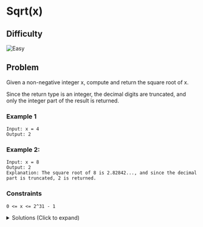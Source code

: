 # Sqrt(x)

## Difficulty

![Easy](https://img.shields.io/badge/easy-5cb85c?style=for-the-badge&logoColor=white)

## Problem

Given a non-negative integer x, compute and return the square root of x.

Since the return type is an integer, the decimal digits are truncated, and only the integer part of the result is returned.

### Example 1

```
Input: x = 4
Output: 2
```

### Example 2:

```
Input: x = 8
Output: 2
Explanation: The square root of 8 is 2.82842..., and since the decimal part is truncated, 2 is returned.
```

### Constraints

`0 <= x <= 2^31 - 1`

<details>
  <summary>Solutions (Click to expand)</summary>

### Explanation

#### Binary Search

If we know that the square root of a number is any number between `1...2...3...x` that when squared equals `x`, then we can use binary search to find this number. If the number is a decimal, then when using binary search we'll always land on the next integer rounded up.

```
x = 8


1 2 3 4 5 6 7 8 // 4 * 4 = 16
^     ^       ^

1 2 3 4 5 6 7 8 // 2 * 2 = 4
^ ^   ^

1 2 3 4 5 6 7 8 // 3 * 3 = 9
    ^ ^

1 2 3 4 5 6 7 8 // 3 is  2.8284 rounded up
    ^
```

Time: `O(log N)`

Space: `O(1)`

- [JavaScript](./sqrtx.js)
- [TypeScript](./sqrtx.ts)
- [Java](./sqrtx.java)
- [Go](./sqrtx.go)

</details>
